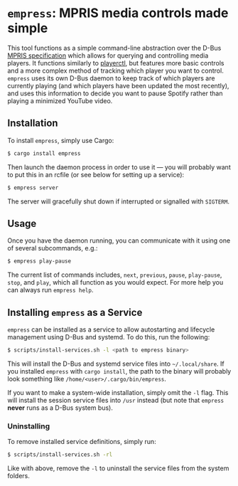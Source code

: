 # `empress`: MPRIS media controls made simple

This tool functions as a simple command-line abstraction over the D-Bus [MPRIS
specification](https://specifications.freedesktop.org/mpris-spec/latest/) which
allows for querying and controlling media players.  It functions similarly to
[playerctl](https://github.com/altdesktop/playerctl/), but features more basic
controls and a more complex method of tracking which player you want to control.
`empress` uses its own D-Bus daemon to keep track of which players are currently
playing (and which players have been updated the most recently), and uses this
information to decide you want to pause Spotify rather than playing a minimized
YouTube video.

## Installation

To install `empress`, simply use Cargo:

```sh
$ cargo install empress
```

Then launch the daemon process in order to use it — you will probably want to
put this in an rcfile (or see below for setting up a service):

```sh
$ empress server
```

The server will gracefully shut down if interrupted or signalled with `SIGTERM`.

## Usage

Once you have the daemon running, you can communicate with it using one of
several subcommands, e.g.:

```sh
$ empress play-pause
```

The current list of commands includes, `next`, `previous`, `pause`,
`play-pause`, `stop`, and `play`, which all function as you would expect.  For
more help you can always run `empress help`.

## Installing `empress` as a Service

`empress` can be installed as a service to allow autostarting and lifecycle
management using D-Bus and systemd.  To do this, run the following:

```sh
$ scripts/install-services.sh -l <path to empress binary>
```

This will install the D-Bus and systemd service files into `~/.local/share`.  If
you installed `empress` with `cargo install`, the path to the binary will
probably look something like `/home/<user>/.cargo/bin/empress`.

If you want to make a system-wide installation, simply omit the `-l` flag.  This
will install the session service files into `/usr` instead (but note that
`empress` **never** runs as a D-Bus system bus).

### Uninstalling

To remove installed service definitions, simply run:

```sh
$ scripts/install-services.sh -rl
```

Like with above, remove the `-l` to uninstall the service files from the system
folders.

